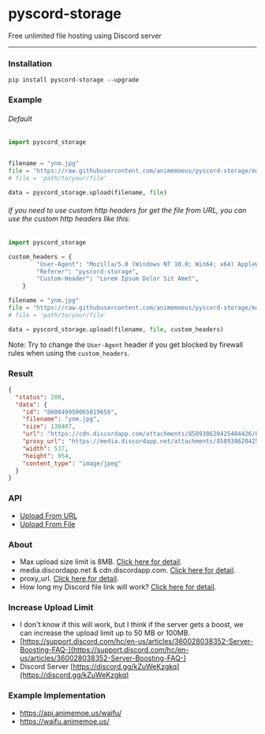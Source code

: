 # pyscord-storage

Free unlimited file hosting using Discord server

---

### Installation

```
pip install pyscord-storage --upgrade
```

### Example

###### Default

```python
import pyscord_storage


filename = "ynm.jpg"
file = "https://raw.githubusercontent.com/animemoeus/pyscord-storage/master/sample.jpg"
# file = 'path/to/your/file'

data = pyscord_storage.upload(filename, file)
```

###### If you need to use custom http headers for get the file from URL, you can use the custom http headers like this:

```python
import pyscord_storage

custom_headers = {
        "User-Agent": "Mozilla/5.0 (Windows NT 10.0; Win64; x64) AppleWebKit/537.36 (KHTML, like Gecko) Chrome/91.0.4472.124 Safari/537.36",
        "Referer": "pyscord-storage",
        "Custom-Header": "Lorem Ipsum Dolor Sit Amet",
    }

filename = "ynm.jpg"
file = "https://raw.githubusercontent.com/animemoeus/pyscord-storage/master/sample.jpg"
# file = 'path/to/your/file'

data = pyscord_storage.upload(filename, file, custom_headers)
```

Note: Try to change the `User-Agent` header if you get blocked by firewall rules when using the `custom_headers`.

### Result

```json
{
  "status": 200,
  "data": {
    "id": "860049950065819658",
    "filename": "ynm.jpg",
    "size": 130407,
    "url": "https://cdn.discordapp.com/attachments/858938620425404426/860049950065819658/ynm.jpg",
    "proxy_url": "https://media.discordapp.net/attachments/858938620425404426/860049950065819658/ynm.jpg",
    "width": 537,
    "height": 954,
    "content_type": "image/jpeg"
  }
}
```

### API

- [Upload From URL](https://discord-storage.animemoe.us/upload-from-url/)
- [Upload From File](https://discord-storage.animemoe.us/upload-from-file/)

### About

- Max upload size limit is 8MB. [Click here for detail](https://support.discord.com/hc/en-us/community/posts/360031101592-Increase-max-file-size-for-free-accounts).
- media.discordapp.net & cdn.discordapp.com. [Click here for detail](https://www.reddit.com/r/discordapp/comments/e8lgj2/mediadiscordappnet_cdndiscordappcom/).
- proxy_url. [Click here for detail](https://www.reddit.com/r/discordapp/comments/f1ixly/.discord_adding_lower_width_and_height_to_linked/).
- How long my Discord file link will work? [Click here for detail](https://support.discord.com/hc/en-us/community/posts/360061593771-Privacy-for-CDN-attachements).

### Increase Upload Limit

- I don't know if this will work, but I think if the server gets a boost, we can increase the upload limit up to 50 MB or 100MB.
- [https://support.discord.com/hc/en-us/articles/360028038352-Server-Boosting-FAQ-](https://support.discord.com/hc/en-us/articles/360028038352-Server-Boosting-FAQ-)
- Discord Server [https://discord.gg/kZuWeKzgkq](https://discord.gg/kZuWeKzgkq)

### Example Implementation

- https://api.animemoe.us/waifu/
- https://waifu.animemoe.us/
